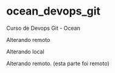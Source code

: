 # ocean_devops_git
Curso de Devops Git - Ocean

Alterando remoto

Alterando local


Alterando remoto. (esta parte foi remoto)

